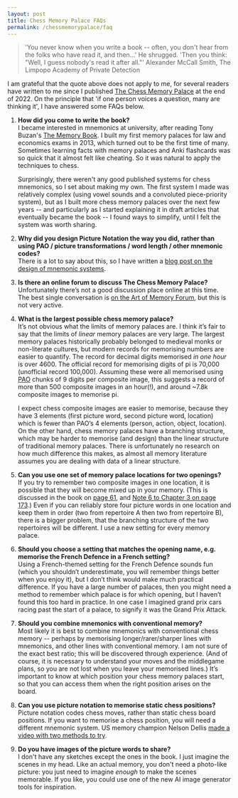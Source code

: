 ```yaml
---
layout: post
title: Chess Memory Palace FAQs
permalink: /chessmemorypalace/faq
---
```


> 'You never know when you write a book -- often, you don't hear from the folks who have read it, and then...' He shrugged. 'Then you think: "Well, I guess nobody's read it after all."'
> Alexander McCall Smith, The Limpopo Academy of Private Detection

I am grateful that the quote above does not apply to me, for several readers have written to me since I published [The Chess Memory Palace](/chessmemorypalace) at the end of 2022. On the principle that 'if one person voices a question, many are thinking it', I have answered some FAQs below.

1. **How did you come to write the book?**\
    I became interested in mnemonics at university, after reading Tony Buzan's [The Memory Book](https://www.goodreads.com/en/book/show/7963852). I built my first memory palaces for law and economics exams in 2013, which turned out to be the first time of many. Sometimes learning facts with memory palaces and Anki flashcards was so quick that it almost felt like cheating. So it was natural to apply the techniques to chess.

    Surprisingly, there weren't any good published systems for chess mnemonics, so I set about making my own. The first system I made was relatively complex (using vowel sounds and a convoluted piece-priority system), but as I built more chess memory palaces over the next few years -- and particularly as I started explaining it in draft articles that eventually became the book -- I found ways to simplify, until I felt the system was worth sharing. 

2. **Why did you design Picture Notation the way you did, rather than using PAO / picture transformations / word length / other mnemonic codes?**\
    There is a lot to say about this, so I have written a [blog post on the design of mnemonic systems](/theoryofmnemonics).

3. **Is there an online forum to discuss The Chess Memory Palace?**\
    Unfortunately there’s not a good discussion place online at this time. The best single conversation is [on the Art of Memory Forum](https://forum.artofmemory.com/t/picture-notation-a-mnemonic-system-for-chess/70514), but this is not very active.

4. **What is the largest possible chess memory palace?**\
    It’s not obvious what the limits of memory palaces are. I think it’s fair to say that the limits of *linear* memory palaces are very large. The largest memory palaces historically probably belonged to medieval monks or non-literate cultures, but modern records for memorising numbers are easier to quantify. The record for decimal digits memorised *in one hour* is over 4600. The official record for memorising digits of pi is 70,000 (unofficial record 100,000). Assuming these were all memorised using [PAO](https://artofmemory.com/blog/pao-system/) chunks of 9 digits per composite image, this suggests a record of more than 500 composite images in an hour(!), and around ~7.8k composite images to memorise pi.

    I expect chess composite images are easier to memorise, because they have 3 elements (first picture word, second picture word, location) which is fewer than PAO’s 4 elements (person, action, object, location). On the other hand, chess memory palaces have a branching structure, which may be harder to memorise (and design) than the linear structure of traditional memory palaces. There is unfortunately no research on how much difference this makes, as almost all memory literature assumes you are dealing with data of a linear structure.

5. **Can you use one set of memory palace locations for two openings?**\
    If you try to remember two composite images in one location, it is possible that they will become mixed up in your memory. (This is discussed in the book on [page 61](/chessmemorypalace/chapter3#mappingthelocations), and [Note 6 to Chapter 3 on page 173](/chessmemorypalace/notes#3).) Even if you can reliably store four picture words in one location and keep them in order (two from repertoire A then two from repertoire B), there is a bigger problem, that the branching structure of the two repertoires will be different. I use a new setting for every memory palace.

6. **Should you choose a setting that matches the opening name, e.g. memorise the French Defence in a French setting?**\
    Using a French-themed setting for the French Defence sounds fun (which you shouldn’t underestimate, you will remember things better when you enjoy it), but I don’t think would make much practical difference. If you have a large number of palaces, then you might need a method to remember which palace is for which opening, but I haven’t found this too hard in practice. In one case I imagined grand prix cars racing past the start of a palace, to signify it was the Grand Prix Attack.

7. **Should you combine mnemonics with conventional memory?**\
    Most likely it is best to combine mnemonics with conventional chess memory -- perhaps by memorising longer/rarer/sharper lines with mnemonics, and other lines with conventional memory. I am not sure of the exact best ratio; this will be discovered through experience. (And of course, it is necessary to understand your moves and the middlegame plans, so you are not lost when you leave your memorised lines.) It’s important to know at which position your chess memory palaces start, so that you can access them when the right position arises on the board.

8. **Can you use picture notation to memorise static chess positions?**\
    Picture notation codes chess moves, rather than static chess board positions. If you want to memorise a chess position, you will need a different mnemonic system. US memory champion Nelson Dellis [made a video with two methods to try](https://youtu.be/eN8VM3EBCsA).

9. **Do you have images of the picture words to share?**\
    I don't have any sketches except the ones in the book. I just imagine the scenes in my head. Like an actual memory, you don't need a photo-like picture: you just need to imagine *enough* to make the scenes memorable. If you like, you could use one of the new AI image generator tools for inspiration.
